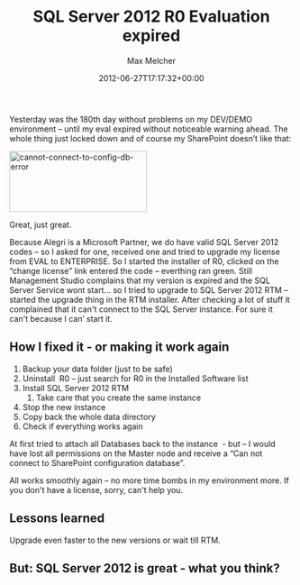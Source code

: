 ﻿---
title: SQL Server 2012 R0 Evaluation expired
author: Max Melcher
aliases:
   - "/post/2012-06-27-sql-server-2012-r0-evaluation-expired/"
2012: "06"
type: post
date: 2012-06-27T17:17:32+00:00
url: /2012/06/sql-server-2012-r0-evaluation-expired/
aktt_notify_twitter:
  - 'yes'
aktt_tweeted:
  - "1"
yourls_shorturl:
  - http://melcher.it/s/u
categories:
  - ITPro
  - SharePoint 2010
  - SQL Server 2012

---
Yesterday was the 180th day without problems on my DEV/DEMO environment – until my eval expired without noticeable warning ahead. The whole thing just locked down and of course my SharePoint doesn’t like that:

[<img style="background-image: none; padding-left: 0px; padding-right: 0px; display: inline; padding-top: 0px; border: 0px;" title="cannot-connect-to-config-db-error" src="http://melcher.it/wp-content/uploads/cannot-connect-to-config-db-error_thumb.jpg" alt="cannot-connect-to-config-db-error" width="244" height="108" border="0" />][1]

Great, just great.

Because Alegri is a Microsoft Partner, we do have valid SQL Server 2012 codes – so I asked for one, received one and tried to upgrade my license from EVAL to ENTERPRISE. So I started the installer of R0, clicked on the “change license” link entered the code – everthing ran green. Still Management Studio complains that my version is expired and the SQL Server Service wont start… so I tried to upgrade to SQL Server 2012 RTM – started the upgrade thing in the RTM installer. After checking a lot of stuff it complained that it can't connect to the SQL Server instance. For sure it can't because I can’ start it.

## How I fixed it - or making it work again

  1. Backup your data folder (just to be safe)
  2. Uninstall  R0 – just search for R0 in the Installed Software list
  3. Install SQL Server 2012 RTM 
      1. Take care that you create the same instance
  4. Stop the new instance
  5. Copy back the whole data directory
  6. Check if everything works again

At first tried to attach all Databases back to the instance  - but – I would have lost all permissions on the Master node and receive a “Can not connect to SharePoint configuration database”.

All works smoothly again – no more time bombs in my environment more. If you don't have a license, sorry, can't help you.

## Lessons learned

Upgrade even faster to the new versions or wait till RTM.

## But: SQL Server 2012 is great - what you think?

 [1]: http://melcher.it/wp-content/uploads/cannot-connect-to-config-db-error.jpg

